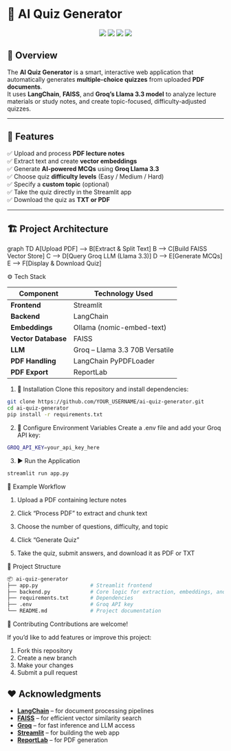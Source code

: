 # 🤖 AI Quiz Generator

<p align="center">
  <img src="https://img.shields.io/badge/Streamlit-App-red?logo=streamlit" />
  <img src="https://img.shields.io/badge/LangChain-Enabled-blue?logo=python" />
  <img src="https://img.shields.io/badge/FAISS-Vector%20Search-green" />
  <img src="https://img.shields.io/badge/Groq-LLM-yellow" />
</p>

## 🧠 Overview

The **AI Quiz Generator** is a smart, interactive web application that automatically generates **multiple-choice quizzes** from uploaded **PDF documents**.  
It uses **LangChain**, **FAISS**, and **Groq’s Llama 3.3 model** to analyze lecture materials or study notes, and create topic-focused, difficulty-adjusted quizzes.

---

## 🚀 Features

✅ Upload and process **PDF lecture notes**  
✅ Extract text and create **vector embeddings**  
✅ Generate **AI-powered MCQs** using **Groq Llama 3.3**  
✅ Choose quiz **difficulty levels** (Easy / Medium / Hard)  
✅ Specify a **custom topic** (optional)  
✅ Take the quiz directly in the Streamlit app  
✅ Download the quiz as **TXT or PDF**  

---

## 🏗️ Project Architecture

graph TD
    A[Upload PDF] --> B[Extract & Split Text]
    B --> C[Build FAISS Vector Store]
    C --> D[Query Groq LLM (Llama 3.3)]
    D --> E[Generate MCQs]
    E --> F[Display & Download Quiz]

⚙️ Tech Stack

| Component           | Technology Used                |
| ------------------- | ------------------------------ |
| **Frontend**        | Streamlit                      |
| **Backend**         | LangChain                      |
| **Embeddings**      | Ollama (nomic-embed-text)      |
| **Vector Database** | FAISS                          |
| **LLM**             | Groq – Llama 3.3 70B Versatile |
| **PDF Handling**    | LangChain PyPDFLoader          |
| **PDF Export**      | ReportLab                      |

1) 🧩 Installation
Clone this repository and install dependencies:
```bash
git clone https://github.com/YOUR_USERNAME/ai-quiz-generator.git
cd ai-quiz-generator
pip install -r requirements.txt
```
2) 🔐 Configure Environment Variables
Create a .env file and add your Groq API key:
```bash
GROQ_API_KEY=your_api_key_here
```

3) ▶️ Run the Application
```bash
streamlit run app.py
```

📘 Example Workflow

1) Upload a PDF containing lecture notes

2) Click “Process PDF” to extract and chunk text

3) Choose the number of questions, difficulty, and topic

4) Click “Generate Quiz”

5) Take the quiz, submit answers, and download it as PDF or TXT

📂 Project Structure
```bash
📦 ai-quiz-generator
├── app.py                 # Streamlit frontend
├── backend.py             # Core logic for extraction, embeddings, and quiz generation
├── requirements.txt       # Dependencies
├── .env                   # Groq API key
└── README.md              # Project documentation
```

🤝 Contributing
Contributions are welcome!

If you’d like to add features or improve this project:

1) Fork this repository
2) Create a new branch
3) Make your changes
4) Submit a pull request 

   
## ❤️ Acknowledgments

- **[LangChain](https://www.langchain.com/)** – for document processing pipelines  
- **[FAISS](https://github.com/facebookresearch/faiss)** – for efficient vector similarity search  
- **[Groq](https://groq.com/)** – for fast inference and LLM access  
- **[Streamlit](https://streamlit.io/)** – for building the web app  
- **[ReportLab](https://www.reportlab.com/)** – for PDF generation

  


